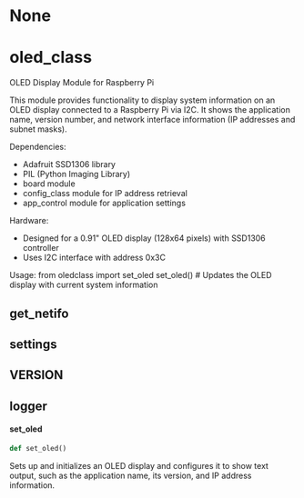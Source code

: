# None

<a id="oled_class"></a>

# oled\_class

OLED Display Module for Raspberry Pi

This module provides functionality to display system information on an OLED display
connected to a Raspberry Pi via I2C. It shows the application name, version number,
and network interface information (IP addresses and subnet masks).

Dependencies:
- Adafruit SSD1306 library
- PIL (Python Imaging Library)
- board module
- config_class module for IP address retrieval
- app_control module for application settings

Hardware:
- Designed for a 0.91" OLED display (128x64 pixels) with SSD1306 controller
- Uses I2C interface with address 0x3C

Usage:
    from oledclass import set_oled
    set_oled()  # Updates the OLED display with current system information

<a id="oled_class.get_netifo"></a>

## get\_netifo

<a id="oled_class.settings"></a>

## settings

<a id="oled_class.VERSION"></a>

## VERSION

<a id="oled_class.logger"></a>

## logger

<a id="oled_class.set_oled"></a>

#### set\_oled

```python
def set_oled()
```

Sets up and initializes an OLED display and configures it to show text
output, such as the application name, its version, and IP address information.

